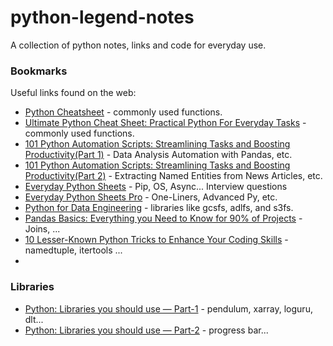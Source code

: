 # python-legend-notes
A collection of python notes, links and code for everyday use.


### Bookmarks
Useful links found on the web:
- [Python Cheatsheet](https://dranolia.medium.com/python-cheatsheet-51b552b56a81) - commonly used functions.
- [Ultimate Python Cheat Sheet: Practical Python For Everyday Tasks](https://medium.com/@yaduvanshineelam09/ultimate-python-cheat-sheet-practical-python-for-everyday-tasks-8a33abc0892f) - commonly used functions.
- [101 Python Automation Scripts: Streamlining Tasks and Boosting Productivity(Part 1)](https://levelup.gitconnected.com/a-comprehensive-guide-to-python-automation-streamlining-tasks-and-boosting-productivity-fad00c5b62c5) - Data Analysis Automation with Pandas, etc.
- [101 Python Automation Scripts: Streamlining Tasks and Boosting Productivity(Part 2)](https://levelup.gitconnected.com/101-python-automation-scripts-streamlining-tasks-and-boosting-productivity-part-2-22b3e6a96829) - Extracting Named Entities from News Articles, etc.
- [Everyday Python Sheets](https://everyday-python.streamlit.app/) - Pip, OS, Async... Interview questions
- [Everyday Python Sheets Pro](https://everyday-python.streamlit.app/page5) - One-Liners, Advanced Py, etc.
- [Python for Data Engineering](https://medium.com/@mariusz_kujawski/python-for-data-engineering-6bd6140033d4) - libraries like gcsfs, adlfs, and s3fs.
- [Pandas Basics: Everything you Need to Know for 90% of Projects](https://medium.com/@matthewghannoum/pandas-basics-everything-you-need-to-know-for-90-of-your-projects-972a964a1377) - Joins, ...
- [10 Lesser-Known Python Tricks to Enhance Your Coding Skills](https://medium.com/pythoneers/10-lesser-known-python-tricks-to-enhance-your-coding-skills-b6ae2734e6c8) - namedtuple, itertools  ...
- 
### Libraries
- [Python: Libraries you should use — Part-1](https://pravash-techie.medium.com/python-libraries-you-should-use-part-1-a68d38d23837) - pendulum, xarray, loguru, dlt...
- [Python: Libraries you should use — Part-2](https://pravash-techie.medium.com/python-libraries-you-should-use-part-2-d8543eb0fc20) - progress bar...
